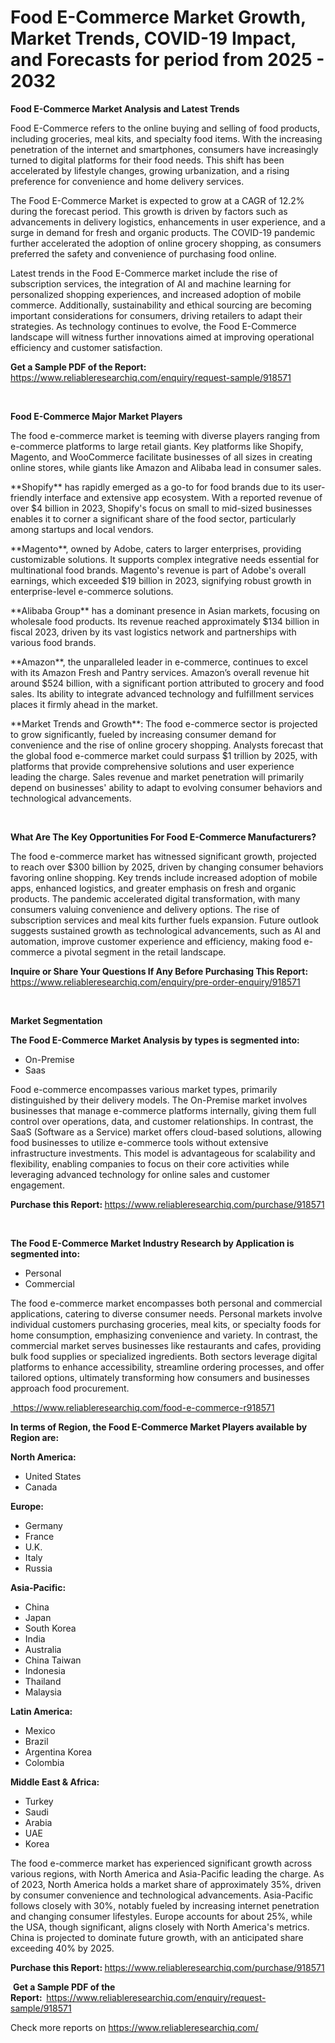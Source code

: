 <p><h1>Food E-Commerce Market Growth, Market Trends, COVID-19 Impact, and Forecasts for period from 2025 - 2032</h1></p><p><strong>Food E-Commerce Market Analysis and Latest Trends</strong></p>
<p><p>Food E-Commerce refers to the online buying and selling of food products, including groceries, meal kits, and specialty food items. With the increasing penetration of the internet and smartphones, consumers have increasingly turned to digital platforms for their food needs. This shift has been accelerated by lifestyle changes, growing urbanization, and a rising preference for convenience and home delivery services.</p><p>The Food E-Commerce Market is expected to grow at a CAGR of 12.2% during the forecast period. This growth is driven by factors such as advancements in delivery logistics, enhancements in user experience, and a surge in demand for fresh and organic products. The COVID-19 pandemic further accelerated the adoption of online grocery shopping, as consumers preferred the safety and convenience of purchasing food online.</p><p>Latest trends in the Food E-Commerce market include the rise of subscription services, the integration of AI and machine learning for personalized shopping experiences, and increased adoption of mobile commerce. Additionally, sustainability and ethical sourcing are becoming important considerations for consumers, driving retailers to adapt their strategies. As technology continues to evolve, the Food E-Commerce landscape will witness further innovations aimed at improving operational efficiency and customer satisfaction.</p></p>
<p><strong>Get a Sample PDF of the Report:&nbsp;</strong> <a href="https://www.reliableresearchiq.com/enquiry/request-sample/918571?utm_campaign=1170&utm_medium=2&utm_source=Github&utm_content=ia&utm_term=11032025&utm_id=food-e-commerce">https://www.reliableresearchiq.com/enquiry/request-sample/918571</a></p>
<p>&nbsp;</p>
<p><strong>Food E-Commerce Major Market Players</strong></p>
<p><p>The food e-commerce market is teeming with diverse players ranging from e-commerce platforms to large retail giants. Key platforms like Shopify, Magento, and WooCommerce facilitate businesses of all sizes in creating online stores, while giants like Amazon and Alibaba lead in consumer sales.</p><p>**Shopify** has rapidly emerged as a go-to for food brands due to its user-friendly interface and extensive app ecosystem. With a reported revenue of over $4 billion in 2023, Shopify's focus on small to mid-sized businesses enables it to corner a significant share of the food sector, particularly among startups and local vendors.</p><p>**Magento**, owned by Adobe, caters to larger enterprises, providing customizable solutions. It supports complex integrative needs essential for multinational food brands. Magento's revenue is part of Adobe's overall earnings, which exceeded $19 billion in 2023, signifying robust growth in enterprise-level e-commerce solutions.</p><p>**Alibaba Group** has a dominant presence in Asian markets, focusing on wholesale food products. Its revenue reached approximately $134 billion in fiscal 2023, driven by its vast logistics network and partnerships with various food brands. </p><p>**Amazon**, the unparalleled leader in e-commerce, continues to excel with its Amazon Fresh and Pantry services. Amazon’s overall revenue hit around $524 billion, with a significant portion attributed to grocery and food sales. Its ability to integrate advanced technology and fulfillment services places it firmly ahead in the market.</p><p>**Market Trends and Growth**: The food e-commerce sector is projected to grow significantly, fueled by increasing consumer demand for convenience and the rise of online grocery shopping. Analysts forecast that the global food e-commerce market could surpass $1 trillion by 2025, with platforms that provide comprehensive solutions and user experience leading the charge. Sales revenue and market penetration will primarily depend on businesses' ability to adapt to evolving consumer behaviors and technological advancements.</p></p>
<p>&nbsp;</p>
<p><strong>What Are The Key Opportunities For Food E-Commerce Manufacturers?</strong></p>
<p><p>The food e-commerce market has witnessed significant growth, projected to reach over $300 billion by 2025, driven by changing consumer behaviors favoring online shopping. Key trends include increased adoption of mobile apps, enhanced logistics, and greater emphasis on fresh and organic products. The pandemic accelerated digital transformation, with many consumers valuing convenience and delivery options. The rise of subscription services and meal kits further fuels expansion. Future outlook suggests sustained growth as technological advancements, such as AI and automation, improve customer experience and efficiency, making food e-commerce a pivotal segment in the retail landscape.</p></p>
<p><strong>Inquire or Share Your Questions If Any Before Purchasing This Report:</strong> <a href="https://www.reliableresearchiq.com/enquiry/pre-order-enquiry/918571?utm_campaign=1170&utm_medium=2&utm_source=Github&utm_content=ia&utm_term=11032025&utm_id=food-e-commerce">https://www.reliableresearchiq.com/enquiry/pre-order-enquiry/918571</a></p>
<p>&nbsp;</p>
<p><strong>Market Segmentation</strong></p>
<p><strong>The Food E-Commerce Market Analysis by types is segmented into:</strong></p>
<p><ul><li>On-Premise</li><li>Saas</li></ul></p>
<p><p>Food e-commerce encompasses various market types, primarily distinguished by their delivery models. The On-Premise market involves businesses that manage e-commerce platforms internally, giving them full control over operations, data, and customer relationships. In contrast, the SaaS (Software as a Service) market offers cloud-based solutions, allowing food businesses to utilize e-commerce tools without extensive infrastructure investments. This model is advantageous for scalability and flexibility, enabling companies to focus on their core activities while leveraging advanced technology for online sales and customer engagement.</p></p>
<p><strong>Purchase this Report:&nbsp;</strong><a href="https://www.reliableresearchiq.com/purchase/918571?utm_campaign=1170&utm_medium=2&utm_source=Github&utm_content=ia&utm_term=11032025&utm_id=food-e-commerce">https://www.reliableresearchiq.com/purchase/918571</a></p>
<p>&nbsp;</p>
<p><strong>The Food E-Commerce Market Industry Research by Application is segmented into:</strong></p>
<p><ul><li>Personal</li><li>Commercial</li></ul></p>
<p><p>The food e-commerce market encompasses both personal and commercial applications, catering to diverse consumer needs. Personal markets involve individual customers purchasing groceries, meal kits, or specialty foods for home consumption, emphasizing convenience and variety. In contrast, the commercial market serves businesses like restaurants and cafes, providing bulk food supplies or specialized ingredients. Both sectors leverage digital platforms to enhance accessibility, streamline ordering processes, and offer tailored options, ultimately transforming how consumers and businesses approach food procurement.</p></p>
<p><a href="https://www.reliableresearchiq.com/food-e-commerce-r918571?utm_campaign=1170&utm_medium=2&utm_source=Github&utm_content=ia&utm_term=11032025&utm_id=food-e-commerce">&nbsp;https://www.reliableresearchiq.com/food-e-commerce-r918571</a></p>
<p><strong>In terms of Region, the Food E-Commerce Market Players available by Region are:</strong></p>
<p>
    <p> <strong> North America: </strong>
        <ul>
            <li>United States</li>
            <li>Canada</li>
        </ul>
        </p> 
    <p> <strong> Europe: </strong>
        <ul>
            <li>Germany</li>
            <li>France</li>
            <li>U.K.</li>
            <li>Italy</li>
            <li>Russia</li>
        </ul>
        </p> 
    <p> <strong> Asia-Pacific: </strong>
        <ul>
            <li>China</li>
            <li>Japan</li>
            <li>South Korea</li>
            <li>India</li>
            <li>Australia</li>
            <li>China Taiwan</li>
            <li>Indonesia</li>
            <li>Thailand</li>
            <li>Malaysia</li>
        </ul>
        </p> 
    <p> <strong> Latin America: </strong>
        <ul>
            <li>Mexico</li>
            <li>Brazil</li>
            <li>Argentina Korea</li>
            <li>Colombia</li>
        </ul>
        </p> 
    <p> <strong> Middle East & Africa: </strong>
        <ul>
            <li>Turkey</li>
            <li>Saudi</li>
            <li>Arabia</li>
            <li>UAE</li>
            <li>Korea</li>
        </ul>
    </p>
    </p>
<p><p>The food e-commerce market has experienced significant growth across various regions, with North America and Asia-Pacific leading the charge. As of 2023, North America holds a market share of approximately 35%, driven by consumer convenience and technological advancements. Asia-Pacific follows closely with 30%, notably fueled by increasing internet penetration and changing consumer lifestyles. Europe accounts for about 25%, while the USA, though significant, aligns closely with North America's metrics. China is projected to dominate future growth, with an anticipated share exceeding 40% by 2025.</p></p>
<p><strong>Purchase this Report: </strong><a href="https://www.reliableresearchiq.com/purchase/918571?utm_campaign=1170&utm_medium=2&utm_source=Github&utm_content=ia&utm_term=11032025&utm_id=food-e-commerce">https://www.reliableresearchiq.com/purchase/918571</a></p>
<p>&nbsp;<strong>Get a Sample PDF of the Report:&nbsp;&nbsp;</strong><a href="https://www.reliableresearchiq.com/enquiry/request-sample/918571?utm_campaign=1170&utm_medium=2&utm_source=Github&utm_content=ia&utm_term=11032025&utm_id=food-e-commerce">https://www.reliableresearchiq.com/enquiry/request-sample/918571</a></p>
<p><strong></strong></p>
<p>Check more reports on <a href="https://www.reliableresearchiq.com/?utm_campaign=1170&utm_medium=2&utm_source=Github&utm_content=ia&utm_term=11032025&utm_id=food-e-commerce">https://www.reliableresearchiq.com/</a></p>